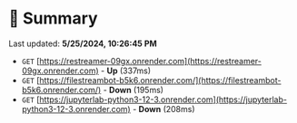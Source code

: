 # 📖 Summary
Last updated: **5/25/2024, 10:26:45 PM**

- `GET` [https://restreamer-09gx.onrender.com](https://restreamer-09gx.onrender.com) - **Up** (337ms)
- `GET` [https://filestreambot-b5k6.onrender.com/](https://filestreambot-b5k6.onrender.com/) - **Down** (195ms)
- `GET` [https://jupyterlab-python3-12-3.onrender.com](https://jupyterlab-python3-12-3.onrender.com) - **Down** (208ms)
